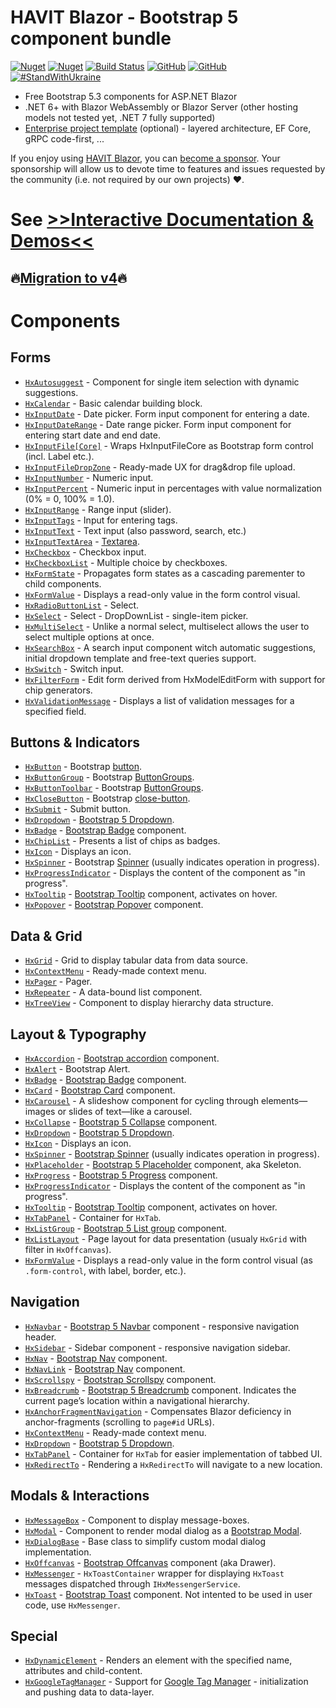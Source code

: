 ﻿
# HAVIT Blazor - Bootstrap 5 component bundle

[![Nuget](https://img.shields.io/nuget/v/Havit.Blazor.Components.Web.Bootstrap)](https://www.nuget.org/packages/Havit.Blazor.Components.Web.Bootstrap/)
[![Nuget](https://img.shields.io/nuget/dt/Havit.Blazor.Components.Web.Bootstrap)](https://www.nuget.org/packages/Havit.Blazor.Components.Web.Bootstrap/)
[![Build Status](https://dev.azure.com/havit/DEV/_apis/build/status/002.HFW-HavitBlazor?branchName=master)](https://dev.azure.com/havit/DEV/_build/latest?definitionId=318&branchName=master)
[![GitHub](https://img.shields.io/github/license/havit/Havit.Blazor)](https://github.com/havit/Havit.Blazor/blob/master/LICENSE)
[![GitHub](https://img.shields.io/github/stars/havit/Havit.Blazor)](https://github.com/havit/Havit.Blazor/)  
[![#StandWithUkraine](https://img.shields.io/badge/%23StandWithUkraine-Russian%20warship%2C%20go%20f%23ck%20yourself-blue)](https://www.peopleinneed.net/what-we-do/humanitarian-aid-and-development/ukraine)

* Free Bootstrap 5.3 components for ASP.NET Blazor
* .NET 6+ with Blazor WebAssembly or Blazor Server (other hosting models not tested yet, .NET 7 fully supported)
* [Enterprise project template](https://github.com/havit/NewProjectTemplate-Blazor) (optional) - layered architecture, EF Core, gRPC code-first, ...

If you enjoy using [HAVIT Blazor](https://havit.blazor.eu/), you can [become a sponsor](https://github.com/sponsors/havit). Your sponsorship will allow us to devote time to features and issues requested by the community (i.e. not required by our own projects) ❤️.


# See [&gt;&gt;Interactive Documentation & Demos&lt;&lt;](https://havit.blazor.eu)

## 🔥[Migration to v4](https://havit.blazor.eu/migrating)🔥

# Components

## Forms

* [`HxAutosuggest`](https://havit.blazor.eu/components/HxAutosuggest) - Component for single item selection with dynamic suggestions.
* [`HxCalendar`](https://havit.blazor.eu/components/HxCalendar) - Basic calendar building block.
* [`HxInputDate`](https://havit.blazor.eu/components/HxInputDate) - Date picker. Form input component for entering a date.
* [`HxInputDateRange`](https://havit.blazor.eu/components/HxInputDateRange) - Date range picker. Form input component for entering start date and end date.
* [`HxInputFile[Core]`](https://havit.blazor.eu/components/HxInputFile[Core]) - Wraps HxInputFileCore as Bootstrap form control (incl. Label etc.).
* [`HxInputFileDropZone`](https://havit.blazor.eu/components/HxInputFileDropZone) - Ready-made UX for drag&amp;drop file upload.
* [`HxInputNumber`](https://havit.blazor.eu/components/HxInputNumber) - Numeric input.
* [`HxInputPercent`](https://havit.blazor.eu/components/HxInputPercent) - Numeric input in percentages with value normalization (0% = 0, 100% = 1.0).
* [`HxInputRange`](https://havit.blazor.eu/components/HxInputRange) - Range input (slider).
* [`HxInputTags`](https://havit.blazor.eu/components/HxInputTags) - Input for entering tags.
* [`HxInputText`](https://havit.blazor.eu/components/HxInputText) - Text input (also password, search, etc.)
* [`HxInputTextArea`](https://havit.blazor.eu/components/HxInputTextArea) - [Textarea](https://getbootstrap.com/docs/5.3/forms/floating-labels/#textareas).
* [`HxCheckbox`](https://havit.blazor.eu/components/HxCheckbox) - Checkbox input.
* [`HxCheckboxList`](https://havit.blazor.eu/components/HxCheckboxList) - Multiple choice by checkboxes.
* [`HxFormState`](https://havit.blazor.eu/components/HxFormState) - Propagates form states as a cascading parementer to child components.
* [`HxFormValue`](https://havit.blazor.eu/components/HxFormValue) - Displays a read-only value in the form control visual.
* [`HxRadioButtonList`](https://havit.blazor.eu/components/HxRadioButtonList) - Select.
* [`HxSelect`](https://havit.blazor.eu/components/HxSelect) - Select - DropDownList - single-item picker.
* [`HxMultiSelect`](https://havit.blazor.eu/components/HxMultiSelect) - Unlike a normal select, multiselect allows the user to select multiple options at once.
* [`HxSearchBox`](https://havit.blazor.eu/components/HxSearchBox) - A search input component witch automatic suggestions, initial dropdown template and free-text queries support.
* [`HxSwitch`](https://havit.blazor.eu/components/HxSwitch) - Switch input.
* [`HxFilterForm`](https://havit.blazor.eu/components/HxFilterForm) - Edit form derived from HxModelEditForm with support for chip generators.
* [`HxValidationMessage`](https://havit.blazor.eu/components/HxValidationMessage) - Displays a list of validation messages for a specified field.

## Buttons & Indicators

* [`HxButton`](https://havit.blazor.eu/components/HxButton) - Bootstrap [button](https://getbootstrap.com/docs/5.3/components/buttons/).
* [`HxButtonGroup`](https://havit.blazor.eu/components/HxButtonGroup) - Bootstrap [ButtonGroups](https://getbootstrap.com/docs/5.3/components/button-group/). 
* [`HxButtonToolbar`](https://havit.blazor.eu/components/HxButtonToolbar) - Bootstrap [ButtonGroups](https://getbootstrap.com/docs/5.3/components/button-group/).
* [`HxCloseButton`](https://havit.blazor.eu/components/HxCloseButton) - Bootstrap [close-button](https://getbootstrap.com/docs/5.3/components/close-button/).
* [`HxSubmit`](https://havit.blazor.eu/components/HxSubmit) - Submit button.
* [`HxDropdown`](https://havit.blazor.eu/components/HxDropdown) - [Bootstrap 5 Dropdown](https://getbootstrap.com/docs/5.3/components/dropdowns/).
* [`HxBadge`](https://havit.blazor.eu/components/HxBadge) - [Bootstrap Badge](https://getbootstrap.com/docs/5.3/components/badge/) component.
* [`HxChipList`](https://havit.blazor.eu/components/HxChipList) - Presents a list of chips as badges.
* [`HxIcon`](https://havit.blazor.eu/components/HxIcon) - Displays an icon.
* [`HxSpinner`](https://havit.blazor.eu/components/HxSpinner) - Bootstrap [Spinner](https://getbootstrap.com/docs/5.3/components/spinners/) (usually indicates operation in progress).
* [`HxProgressIndicator`](https://havit.blazor.eu/components/HxProgressIndicator) - Displays the content of the component as "in progress".
* [`HxTooltip`](https://havit.blazor.eu/components/HxTooltip) - [Bootstrap Tooltip](https://getbootstrap.com/docs/5.3/components/tooltips/) component, activates on hover.
* [`HxPopover`](https://havit.blazor.eu/components/HxPopover) - [Bootstrap Popover](https://getbootstrap.com/docs/5.3/components/popovers/) component.

## Data & Grid

* [`HxGrid`](https://havit.blazor.eu/components/HxGrid) - Grid to display tabular data from data source.
* [`HxContextMenu`](https://havit.blazor.eu/components/HxContextMenu) - Ready-made context menu.
* [`HxPager`](https://havit.blazor.eu/components/HxPager) - Pager.
* [`HxRepeater`](https://havit.blazor.eu/components/HxRepeater) - A data-bound list component.
* [`HxTreeView`](https://havit.blazor.eu/components/HxTreeView) - Component to display hierarchy data structure.

## Layout & Typography

* [`HxAccordion`](https://havit.blazor.eu/components/HxAccordion) - [Bootstrap accordion](https://getbootstrap.com/docs/5.3/components/accordion/) component.
* [`HxAlert`](https://havit.blazor.eu/components/HxAlert) - Bootstrap Alert.
* [`HxBadge`](https://havit.blazor.eu/components/HxBadge) - [Bootstrap Badge](https://getbootstrap.com/docs/5.3/components/badge/) component.
* [`HxCard`](https://havit.blazor.eu/components/HxCard) - [Bootstrap Card](https://getbootstrap.com/docs/5.3/components/card/) component.
* [`HxCarousel`](https://havit.blazor.eu/components/HxCarousel) - A slideshow component for cycling through elements—images or slides of text—like a carousel.
* [`HxCollapse`](https://havit.blazor.eu/components/HxCollapse) - [Bootstrap 5 Collapse](https://getbootstrap.com/docs/5.3/components/collapse/) component.
* [`HxDropdown`](https://havit.blazor.eu/components/HxDropdown) - [Bootstrap 5 Dropdown](https://getbootstrap.com/docs/5.3/components/dropdowns/).
* [`HxIcon`](https://havit.blazor.eu/components/HxIcon) - Displays an icon.
* [`HxSpinner`](https://havit.blazor.eu/components/HxSpinner) - [Bootstrap Spinner](https://getbootstrap.com/docs/5.3/components/spinners/) (usually indicates operation in progress).
* [`HxPlaceholder`](https://havit.blazor.eu/components/HxPlaceholder) - [Bootstrap 5 Placeholder](https://getbootstrap.com/docs/5.3/components/placeholders/) component, aka Skeleton.
* [`HxProgress`](https://havit.blazor.eu/components/HxProgress) - [Bootstrap 5 Progress](https://getbootstrap.com/docs/5.3/components/progress/) component.
* [`HxProgressIndicator`](https://havit.blazor.eu/components/HxProgressIndicator) - Displays the content of the component as "in progress".
* [`HxTooltip`](https://havit.blazor.eu/components/HxTooltip) - [Bootstrap Tooltip](https://getbootstrap.com/docs/5.3/components/tooltips/) component, activates on hover.
* [`HxTabPanel`](https://havit.blazor.eu/components/HxTabPanel) - Container for `HxTab`.
* [`HxListGroup`](https://havit.blazor.eu/components/HxListGroup) - [Bootstrap 5 List group](https://getbootstrap.com/docs/5.3/components/list-group/) component.
* [`HxListLayout`](https://havit.blazor.eu/components/HxListLayout) - Page layout for data presentation (usualy `HxGrid` with filter in `HxOffcanvas`).
* [`HxFormValue`](https://havit.blazor.eu/components/HxFormValue) - Displays a read-only value in the form control visual (as `.form-control`, with label, border, etc.).

## Navigation

* [`HxNavbar`](https://havit.blazor.eu/components/HxNavbar) - [Bootstrap 5 Navbar](https://getbootstrap.com/docs/5.3/components/navbar/) component - responsive navigation header.
* [`HxSidebar`](https://havit.blazor.eu/components/HxSidebar) - Sidebar component - responsive navigation sidebar.
* [`HxNav`](https://havit.blazor.eu/components/HxNav) - [Bootstrap Nav](https://getbootstrap.com/docs/5.3/components/navs-tabs/) component.
* [`HxNavLink`](https://havit.blazor.eu/components/HxNavLink) - [Bootstrap Nav](https://getbootstrap.com/docs/5.3/components/navs-tabs/) component.
* [`HxScrollspy`](https://havit.blazor.eu/components/HxScrollspy) - [Bootstrap Scrollspy](https://getbootstrap.com/docs/5.3/components/scrollspy/) component.
* [`HxBreadcrumb`](https://havit.blazor.eu/components/HxBreadcrumb) - [Bootstrap 5 Breadcrumb](https://getbootstrap.com/docs/5.3/components/breadcrumb/) component. Indicates the current page’s location within a navigational hierarchy.
* [`HxAnchorFragmentNavigation`](https://havit.blazor.eu/components/HxAnchorFragmentNavigation) - Compensates Blazor deficiency in anchor-fragments (scrolling to <code>page#id</code> URLs).
* [`HxContextMenu`](https://havit.blazor.eu/components/HxContextMenu) - Ready-made context menu.
* [`HxDropdown`](https://havit.blazor.eu/components/HxDropdown) - [Bootstrap 5 Dropdown](https://getbootstrap.com/docs/5.3/components/dropdowns/).
* [`HxTabPanel`](https://havit.blazor.eu/components/HxTabPanel) - Container for `HxTab` for easier implementation of tabbed UI.
* [`HxRedirectTo`](https://havit.blazor.eu/components/HxRedirectTo) - Rendering a `HxRedirectTo` will navigate to a new location.

## Modals & Interactions

* [`HxMessageBox`](https://havit.blazor.eu/components/HxMessageBox) - Component to display message-boxes.
* [`HxModal`](https://havit.blazor.eu/components/HxModal) - Component to render modal dialog as a [Bootstrap Modal](https://getbootstrap.com/docs/5.3/components/modal/).
* [`HxDialogBase`](https://havit.blazor.eu/components/HxDialogBase) - Base class to simplify custom modal dialog implementation.
* [`HxOffcanvas`](https://havit.blazor.eu/components/HxOffcanvas) - [Bootstrap Offcanvas](https://getbootstrap.com/docs/5.3/components/offcanvas/) component (aka Drawer).
* [`HxMessenger`](https://havit.blazor.eu/components/HxMessenger) - `HxToastContainer` wrapper for displaying `HxToast` messages dispatched through `IHxMessengerService`.
* [`HxToast`](https://havit.blazor.eu/components/HxToast) - [Bootstrap Toast](https://getbootstrap.com/docs/5.3/components/toasts/) component. Not intented to be used in user code, use `HxMessenger`.

## Special

* [`HxDynamicElement`](https://havit.blazor.eu/components/HxDynamicElement) - Renders an element with the specified name, attributes and child-content.
* [`HxGoogleTagManager`](https://havit.blazor.eu/components/HxGoogleTagManager) - Support for [Google Tag Manager](https://developers.google.com/tag-manager/devguide) - initialization and pushing data to data-layer.

